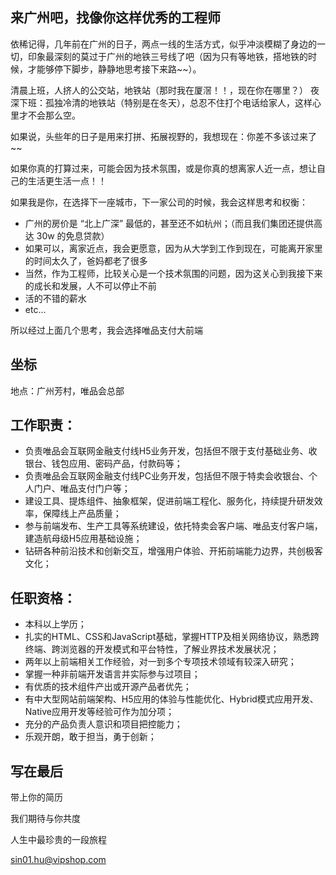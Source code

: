

## 来广州吧，找像你这样优秀的工程师


依稀记得，几年前在广州的日子，两点一线的生活方式，似乎冲淡模糊了身边的一切，印象最深刻的莫过于广州的地铁三号线了吧（因为只有等地铁，搭地铁的时候，才能够停下脚步，静静地思考接下来路~~）。

清晨上班，人挤人的公交站，地铁站（那时我在厦滘！！，现在你在哪里？） 夜深下班：孤独冷清的地铁站（特别是在冬天），总忍不住打个电话给家人，这样心里才不会那么空。

如果说，头些年的日子是用来打拼、拓展视野的，我想现在：你差不多该过来了~~

如果你真的打算过来，可能会因为技术氛围，或是你真的想离家人近一点，想让自己的生活更生活一点！！

如果我是你，在选择下一座城市，下一家公司的时候，我会这样思考和权衡：

- 广州的房价是 “北上广深” 最低的，甚至还不如杭州；（而且我们集团还提供高达 30w 的免息贷款）
- 如果可以，离家近点，我会更愿意，因为从大学到工作到现在，可能离开家里的时间太久了，爸妈都老了很多
- 当然，作为工程师，比较关心是一个技术氛围的问题，因为这关心到我接下来的成长和发展，人不可以停止不前
- 活的不错的薪水
- etc...

所以经过上面几个思考，我会选择唯品支付大前端






## 坐标

地点：广州芳村，唯品会总部


## 工作职责：

- 负责唯品会互联网金融支付线H5业务开发，包括但不限于支付基础业务、收银台、钱包应用、密码产品，付款码等；
- 负责唯品会互联网金融支付线PC业务开发，包括但不限于特卖会收银台、个人门户、唯品支付门户等；
- 建设工具、提炼组件、抽象框架，促进前端工程化、服务化，持续提升研发效率，保障线上产品质量；
- 参与前端发布、生产工具等系统建设，依托特卖会客户端、唯品支付客户端，建造航母级H5应用基础设施；
- 钻研各种前沿技术和创新交互，增强用户体验、开拓前端能力边界，共创极客文化；

## 任职资格：

- 本科以上学历；
- 扎实的HTML、CSS和JavaScript基础，掌握HTTP及相关网络协议，熟悉跨终端、跨浏览器的开发模式和平台特性，了解业界技术发展状况；
- 两年以上前端相关工作经验，对一到多个专项技术领域有较深入研究；
- 掌握一种非前端开发语言并实际参与过项目；
- 有优质的技术组件产出或开源产品者优先；
- 有中大型网站前端架构、H5应用的体验与性能优化、Hybrid模式应用开发、Native应用开发等经验可作为加分项；
- 充分的产品负责人意识和项目把控能力；
- 乐观开朗，敢于担当，勇于创新；

## 写在最后

带上你的简历

我们期待与你共度

人生中最珍贵的一段旅程

sin01.hu@vipshop.com
